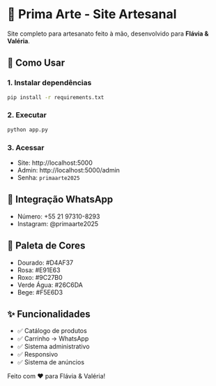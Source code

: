 # 🎨 Prima Arte - Site Artesanal

Site completo para artesanato feito à mão, desenvolvido para **Flávia & Valéria**.

## 🚀 Como Usar

### 1. Instalar dependências
```bash
pip install -r requirements.txt
```

### 2. Executar
```bash
python app.py
```

### 3. Acessar
- Site: http://localhost:5000
- Admin: http://localhost:5000/admin
- Senha: `primaarte2025`

## 📱 Integração WhatsApp
- Número: +55 21 97310-8293
- Instagram: @primaarte2025

## 🎨 Paleta de Cores
- Dourado: #D4AF37
- Rosa: #E91E63  
- Roxo: #9C27B0
- Verde Água: #26C6DA
- Bege: #F5E6D3

## ✨ Funcionalidades
- ✅ Catálogo de produtos
- ✅ Carrinho → WhatsApp
- ✅ Sistema administrativo
- ✅ Responsivo
- ✅ Sistema de anúncios

Feito com ❤️ para Flávia & Valéria!
